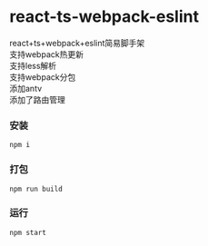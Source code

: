 # react-ts-webpack-eslint  
react+ts+webpack+eslint简易脚手架  
支持webpack热更新  
支持less解析  
支持webpack分包  
添加antv  
添加了路由管理  

### 安装
`npm i`

### 打包
`npm run build`

### 运行 
`npm start`
